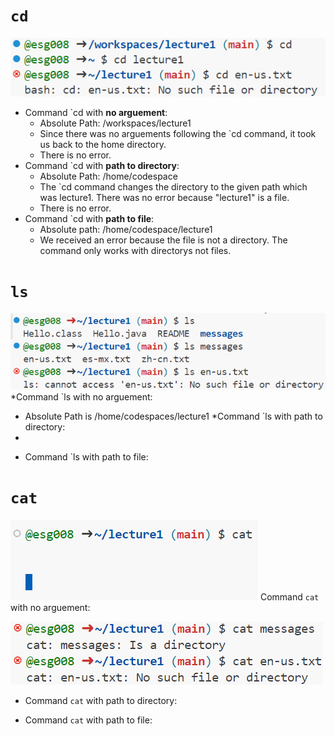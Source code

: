 # `cd` 
![](cd.png)
* Command `cd with **no arguement**:
  - Absolute Path: /workspaces/lecture1
  - Since there was no arguements following the `cd command, it took us back to the home directory.
  - There is no error.
* Command `cd with **path to directory**:
  - Absolute Path: /home/codespace
  - The `cd command changes the directory to the given path which was lecture1. There was no error because "lecture1" is a file.
  - There is no error.
* Command `cd with **path to file**:
  - Absolute path: /home/codespace/lecture1
  - We received an error because the file is not a directory. The command only works with directorys not files.
    
# `ls` 
![](ls.png)
*Command `ls with no arguement:
  - Absolute Path is /home/codespaces/lecture1
*Command `ls with path to directory:
  - 
* Command `ls with path to file:

# `cat` 
![](caterror.png)
Command `cat` with no arguement:


![](cat.png)

* Command `cat` with path to directory:

* Command `cat` with path to file:

